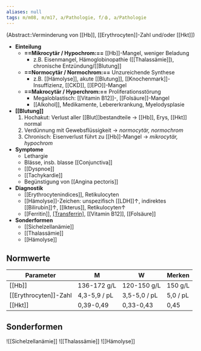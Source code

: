 ```yaml
---
aliases: null
tags: m/m08, m/m17, a/Pathologie, f/🩸, a/Pathologie
---
```

(Abstract::Verminderung von [[Hb]], [[Erythrocyten]]-Zahl und/oder [[Hkt]])
- **Einteilung**
	- **==Mikrocytär / Hypochrom:==** [[Hb]]-Mangel, weniger Beladung
		- z.B. Eisenmangel, Hämoglobinopathie ([[Thalassämie]]), chronische Entzündung/[[Blutung]]
	- **==Normocytär / Normochrom:==** Unzureichende Synthese
		- z.B. [[Hämolyse]], akute [[Blutung]], [[Knochenmark]]-Insuffizienz, [[CKD]], [[EPO]]-Mangel
	- **==Makrocytär / Hyperchrom:==** Proliferationsstörung
		- Megaloblastisch: [[Vitamin B12]]-, [[Folsäure]]-Mangel
		- [[Alkohol]], Medikamente, Lebererkrankung, Myelodysplasie
- **[[Blutung]]**
	1. Hochakut: Verlust aller [[Blut]]bestandteile → [[Hb]], Erys, [[Hkt]] normal
	2. Verdünnung mit Gewebsflüssigkeit → *normocytär, normochrom*
	3. Chronisch: Eisenverlust führt zu [[Hb]]-Mangel → *mikrocytär, hypochrom*
-  **Symptome**
	- Lethargie
	- Blässe, insb. blasse [[Conjunctiva]]
	- [[Dyspnoe]]
	- [[Tachykardie]]
	- Begünstigung von [[Angina pectoris]]
- **Diagnostik**
	- [[Erythrocytenindices]], Retikulocyten
	- [[Hämolyse]]-Zeichen: unspezifisch [[LDH]]↑, indirektes [[Bilirubin]]↑, [[Ikterus]], Retikulocyten↑
	- [[Ferritin]], [[Transferrin]](-sättigung), [[Vitamin B12]], [[Folsäure]]
- **Sonderformen**
	- [[Sichelzellanämie]]
	- [[Thalassämie]]
	- [[Hämolyse]]

## Normwerte
|Parameter|M|W|Merken|
|---|---|---|---|
|[[Hb]]|136-172 g/L|120-150 g/L|150 g/L|
|[[Erythrocyten]]-Zahl|4,3-5,9 / pL|3,5-5,0 / pL|5,0 / pL|
|[[Hkt]]|0,39-0,49|0,33-0,43|0,45|

## Sonderformen
![[Sichelzellanämie]]
![[Thalassämie]]
![[Hämolyse]]